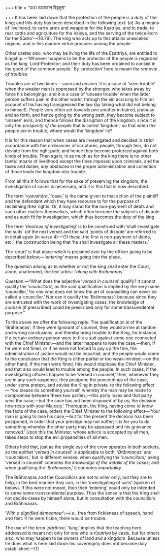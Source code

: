 +++
title = "001 व्यवहारान् दिदृक्षुस्"

+++
It has been laid down that the protection of the people is a duty of the
king; and this duty has been described in the following text: (*a*) ‘As
a means of livelihood, to carry arms and weapons for the Kṣatriya, and
to trade, to rear cattle and agriculture for the Vaiśya, and the serving
of the twice-born for the Śūdra’—(10.79). The king who acts up to this
attains unexcelled regions; and in this manner virtue prospers among the
people.

Other castes also, who may be living the life of the Eṣattriya, are
entitled to kingship:—‘Whoever happens to be the protector of the people
is regarded as the *king*, Lord-Protector; and their duty has been
ordained to consist in the good of the common people.’ By ‘protection’
here is meant the *removal of troubles*.

Troubles are of two kinds —*seen* and *unseen*. It is a case of ‘seen
trouble’ when the weaker man is oppressed by the stronger, who takes
away by force his belongings; and it is a case of ‘unseen trouble’ when
the latter person suffers pain in the other world, through the sin
accruing to him on account of his having transgressed the law (by taking
what did not belong to himself). People very often act towards pne
another in hatred, jealousy and so forth, and hence going by the wrong
path, they become subject to ‘unseen’ evils; and thence follows the
disruption of the kingdom; since it is only the *prosperity of the
people* that is called ‘kingdom’; so that when the people are in
trouble, where would the ‘kingdom’ lie?

It is for this reason that when cases are investigated and decided in
strict accordance with the ordinances of scriptures, people, through
fear, do not deviate from the right path; and hence they become
protected against both kinds of trouble. Then again, in as much as for
the king there is no other lawful moans of livelihood except the fines
imposed upon criminals, and the taxes and duties, any obstacles in the
proper administration and collection of those leads the kingdom into
trouble.

From all this it follows that for the sake of preserving the kingdom,
the investigation of cases is necessary, and it is this that is now
described.

The term ‘*vyavahāra*,’ ‘case,’ is the name given to that action of the
plaintiff and the defendant which they have recourse to for the purpose
of reclaiming their rights. Or, it may stand for the non-payment of
debts and such other matters themselves, which often become the subjects
of dispute and as such fit for investigation, which thus becomes the
duty of the king.

The term ‘*desirous of investigating*’ is to be construed with ‘shall
investigate the suits’ (of the next verse) and the said ‘points of
dispute’ are referred to in detail again (in verse 4)—‘Of these, the
first is non-payment of debts, etc.’; the construction being that ‘he
shall investigate all these matters.’

The ‘court’ is that place which is presided over by the officer going to
be described below;—‘*entering*’ means *going into* the place.

The question arising as to whether or not the king shall enter the
Court, alone, unattended, the text adds—‘*along with Brāhmaṇas*.’

*Question*.—“What does the adjective ‘*versed in counsel*’ qualify? It
cannot qualify the ‘*councillors*’; as the said qualification is implied
by the very name ‘councillor,’ for one who does not know the art of
counselling can never be called a ‘councillor.’ Nor can it qualify the
‘Brāhmaṇas’; because since they are entrusted with the work of
investigating cases, the knowledge of *counsel* (if prescribed) could be
prescribed only for some transcendental purpose.”

To the above we offer the following reply: The qualification is of the
‘Brāhmaṇas’; if they were ignorant of counsel, they would arrive at
random and wrong conclusions, and thereby bring trouble to the King, for
instance, if a certain ordinary person were to file a suit against some
one connected with the Chief Minister,—and the latter happens to lose
the case,—then, if he were not fined, or if he were not forced to pay up
the fine, the administration of justice would not be impartial; and the
people would come to the conclusion that the King is cither partial or
too weak-minded;—on the other hand, if the man were fined, this would
displease the Chief Minister, and that also would lead to trouble among
the people. In such cases, if the investigating officers happen to be
‘versed in counsel,’ then, whenever they are in any such suspense, they
postpone the proceedings of the case, under some pretext, and advise the
King in private, to the following effect—‘You please do something
yourself, whereby the man may be made to compromise between these two
parties,—this party loses and that party wins the case,—but the case has
not been disposed of by us; the decision now rests with your Majesty.’
Thereupon, the King, having come to know the facts of the case, orders
the Chief Minister to the following effect—‘Your man is going to lose
his case,—but for the present the decision has been postponed, in order
that your prestige may not suffer; it is for you to do something whereby
the other party may be appeased and his grievance removed.’ Upon this
the Minister, whose advice is accepted by all men, takes steps to stop
the evil propensities of all men.

Others hold that, just as the single eye of the crow operates in both
sockets, so the epithet ‘*versed in counsel*’ is applicable to both,
‘*Brāhmaṇas*’ and ‘*councillors*,’ but in different senses: when
qualifying the ‘*councillors*,’ being ‘versed in counsel’ connotes *the
knowledge of the details of the cases*; and when qualifying the
‘*Brāhmaṇas*,’ it connotes *impartiality*.

The Brāhmaṇas and the Councillors are not to *enter* only; but they are
to help, in the best manner they can, in the ‘investigating of suits’
(spoken of below). If this were not meant, then their ‘entering’ could
only be intended to serve some transcendental purpose. Thus the sense is
that the King shall not decide cases by himself alone, but in
consultation with the councillors and Brāhmaṇas.

‘*With a dignified demeanour*’;—*i.e*., free from fickleness of speech,
hand and feet. If he were fickle, there would be trouble.

The use of the term ‘*pārthiva*,’ ‘*king*,’ implies that the teaching
here addressed is meant not only for one who is *Kṣatriya* by caste, but
for others also, who may happen to be owners of land and a kingdom.
Because unless he dues what is here laid down his sovereignty does not
become duly established.—(1)


